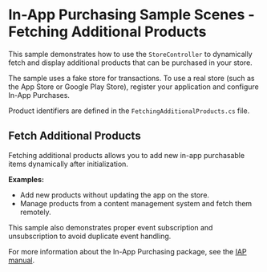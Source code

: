 # In-App Purchasing Sample Scenes - Fetching Additional Products

This sample demonstrates how to use the `StoreController` to dynamically fetch 
and display additional products that can be purchased in your store.

The sample uses a fake store for transactions. 
To use a real store (such as the App Store or Google Play Store), register your application and configure In-App Purchases. 

Product identifiers are defined in the `FetchingAdditionalProducts.cs` file.

## Fetch Additional Products

Fetching additional products allows you to add new in-app purchasable items dynamically after initialization.

**Examples:**
- Add new products without updating the app on the store.
- Manage products from a content management system and fetch them remotely.

This sample also demonstrates proper event subscription and unsubscription to avoid duplicate event handling.

For more information about the In-App Purchasing package, see the [IAP manual](https://docs.unity.com/ugs/en-us/manual/iap/manual/overview).